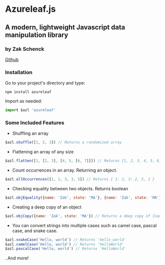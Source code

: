 # Azureleaf.js
## A modern, lightweight Javascript data manipulation library
### by Zak Schenck

[Github](https://github.com/ZakSchenck/azureleaf-js)

### Installation 

Go to your project's directory and type:
```
npm install azureleaf
```
Import as needed:
```javascript
import $azl 'azureleaf'
```

### Some Included Features 

- Shuffling an array
```javascript
$azl.shuffle([1, 2, 3]) // Returns a randomized array
```

- Flattening an array of any size
```javascript
$azl.flatten([1, [2, 3], [4, 5, [6, 7]]]) // Returns [1, 2, 3, 4, 5, 6, 7]
```

- Count occurrences in an array. Returning an object.
```javascript
$azl.allOccurrences([1, 1, 3, 3, 5]) // Returns { 1: 2, 3: 2, 5, 1 }
```

- Checking equality between two objects. Returns boolean
```javascript
$azl.objEquality({name: 'Zak', state: 'MA'}, {name: 'Zak', state: 'MA'}) // Returns true
```

- Creating a deep copy of an object
```javascript
$azl.objCopy({name: 'Zak', state: 'MA'}) // Returns a deep copy of {name: 'Zak', state: 'MA'}
```

- You can convert strings into multiple cases such as camel case, pascal case, and snake case.
```javascript
$azl.snakeCase('Hello, world') // Returns 'hello_world'
$azl.camelCase('Hello, world') // Returns 'helloWorld'
$azl.pascalCase('Hello, world') // Returns 'HelloWorld'
```

..And more!
